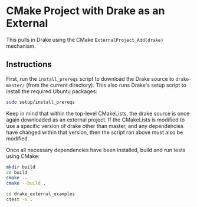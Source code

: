 # CMake Project with Drake as an External

This pulls in Drake using the CMake `ExternalProject_Add(drake)` mechanism.

## Instructions

First, run the `install_prereqs` script to download the Drake source to `drake-master/`
(from the current directory). This also runs Drake's setup script to
install the required Ubuntu packages:

```bash
sudo setup/install_prereqs
```

Keep in mind that within the top-level CMakeLists, the drake source is once
again downloaded as an external project. If the CMakeLists is modified to use
a specific version of drake other than master, and any dependencies have
changed within that version, then the script ran above must also be modified.

Once all necessary dependencies have been installed, build and run tests
using CMake:

```bash
mkdir build
cd build
cmake ..
cmake --build .

cd drake_external_examples
ctest -V .
```
